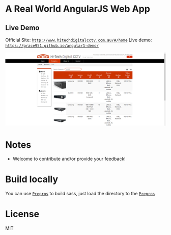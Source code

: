 # A Real World AngularJS Web App

## Live Demo 
Official Site: [`http://www.hitechdigitalcctv.com.au/#/home`](http://www.hitechdigitalcctv.com.au/#/home)
Live demo: [`https://grace951.github.io/angular1-demo/`](https://grace951.github.io/angular1-demo/)

![demo gif](https://github.com/Grace951/angular1-demo/raw/master/screenshot.png)


# Notes
* Welcome to contribute and/or provide your feedback!   

# Build locally
You can use [`Prepros`](https://prepros.io/) to build sass, just load the directory to the [`Prepros`](https://prepros.io/)


# License
MIT
